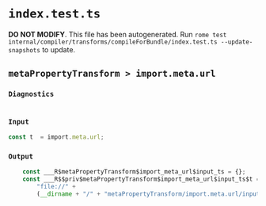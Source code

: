 # `index.test.ts`

**DO NOT MODIFY**. This file has been autogenerated. Run `rome test internal/compiler/transforms/compileForBundle/index.test.ts --update-snapshots` to update.

## `metaPropertyTransform > import.meta.url`

### `Diagnostics`

```ts

```

### `Input`

```ts
const t  = import.meta.url;

```

### `Output`

```ts
	const ___R$metaPropertyTransform$import_meta_url$input_ts = {};
	const ___R$$priv$metaPropertyTransform$import_meta_url$input_ts$t =
		"file://" +
		(__dirname + "/" + "metaPropertyTransform/import.meta.url/input.ts");

```
